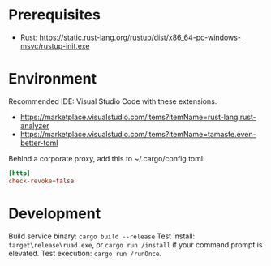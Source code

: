 Prerequisites
=============
* Rust: https://static.rust-lang.org/rustup/dist/x86_64-pc-windows-msvc/rustup-init.exe

Environment
===========
Recommended IDE: Visual Studio Code with these extensions.
* https://marketplace.visualstudio.com/items?itemName=rust-lang.rust-analyzer 
* https://marketplace.visualstudio.com/items?itemName=tamasfe.even-better-toml

Behind a corporate proxy, add this to ~/.cargo/config.toml:
```toml
[http]
check-revoke=false
```

Development
===========
Build service binary: `cargo build --release`
Test install: `target\release\ruad.exe`, or `cargo run /install` if your command prompt is elevated. 
Test execution: `cargo run /runOnce`.